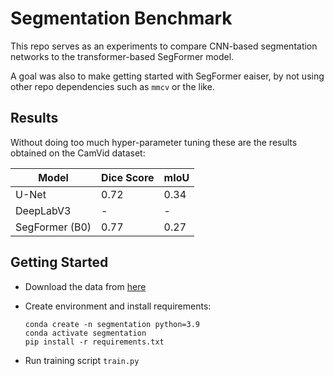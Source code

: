 # Segmentation Benchmark

This repo serves as an experiments to compare CNN-based segmentation networks to the transformer-based SegFormer model.

A goal was also to make getting started with SegFormer eaiser, by not using other repo dependencies such as `mmcv` or the like.

## Results

Without doing too much hyper-parameter tuning these are the results obtained on the CamVid dataset:

|Model|Dice Score|mIoU|
|---|---|---|
|U-Net| 0.72 | 0.34 |
|DeepLabV3| - | - |
|SegFormer (B0)| 0.77 | 0.27 |

## Getting Started

 - Download the data from [here](https://www.kaggle.com/datasets/carlolepelaars/camvid)
 - Create environment and install requirements:

    ```
    conda create -n segmentation python=3.9
    conda activate segmentation
    pip install -r requirements.txt
    ```

 - Run training script `train.py`